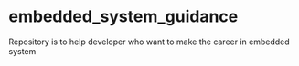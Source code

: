 # embedded_system_guidance
Repository is to help developer who want to make the career in embedded system
